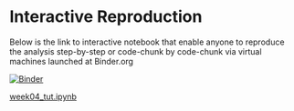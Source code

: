 
# Interactive Reproduction

Below is the link to interactive notebook that enable anyone to reproduce the analysis step-by-step or code-chunk by code-chunk via virtual machines launched at Binder.org

[![Binder](https://mybinder.org/badge_logo.svg)](https://mybinder.org/v2/gh/MartinSchweinberger/SLAT7855_Interactive/main?labpath=week04_tuti.ipynb)

[week04_tut.ipynb](https://mybinder.org/v2/gh/MartinSchweinberger/SLAT7855_Interactive/main?labpath=week04_tuti.ipynb)


